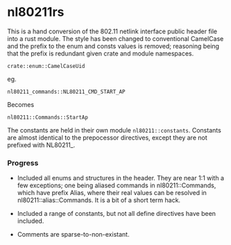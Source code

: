 # nl80211rs

This is a hand conversion of the 802.11 netlink interface public header file into a rust module. The style has been changed to conventional CamelCase and the prefix to the enum and consts values is removed; reasoning being that the prefix is redundant given crate and module namespaces.

`crate::enum::CamelCaseUid`

eg.

`nl80211_commands::NL80211_CMD_START_AP`

Becomes

`nl80211::Commands::StartAp`



The constants are held in their own module `nl80211::constants`. Constants are almost identical to the prepocessor directives, except they are not prefixed with NL80211_.


### Progress

* Included all enums and structures in the header. They are near 1:1 with a few exceptions; one being aliased commands in nl80211::Commands, which have prefix Alias, where their real values can be resolved in nl80211::alias::Commands. It is a bit of a short term hack.

* Included a range of constants, but not all define directives have been included.

* Comments are sparse-to-non-existant.

